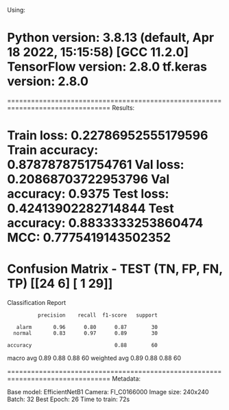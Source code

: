 Using: 

Python version: 3.8.13 (default, Apr 18 2022, 15:15:58) 
[GCC 11.2.0]
TensorFlow version: 2.8.0
tf.keras version: 2.8.0
================================================================================
================================================================================
Results: 

Train loss: 0.22786952555179596
Train accuracy: 0.8787878751754761
Val loss: 0.20868703722953796
Val accuracy: 0.9375
Test loss: 0.42413902282714844
Test accuracy: 0.8833333253860474
MCC: 0.7775419143502352
================================================================================
Confusion Matrix - TEST (TN, FP, FN, TP)
[[24  6]
 [ 1 29]]
================================================================================
Classification Report 

              precision    recall  f1-score   support

       alarm       0.96      0.80      0.87        30
      normal       0.83      0.97      0.89        30

    accuracy                           0.88        60
   macro avg       0.89      0.88      0.88        60
weighted avg       0.89      0.88      0.88        60

================================================================================
Metadata: 

Base model: EfficientNetB1 
Camera: FI_C0166000
Image size: 240x240
Batch: 32
Best Epoch: 26
Time to train: 72s
